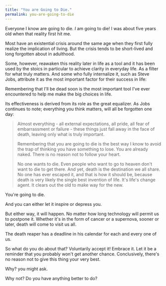 ```yaml
---
title: "You are Going to Die."
permalink: you-are-going-to-die
---
```

Everyone I know are going to die. _I_ am going to die! I was about five years old when that reality first hit me.

Most have an existential crisis around the same age when they first fully realize the implication of living. But the crisis tends to be short-lived and long forgotten about in adulthood.

Some, however, reawaken this reality later in life as a tool and it has been used by the stoics in particular to achieve clarity in everyday life. As a filter for what truly matters. And some who fully internalize it, such as Steve Jobs, attribute it as the most important factor for their success in life:

Remembering that I'll be dead soon is the most important tool I've ever encountered to help me make the big choices in life.

Its effectiveness is derived from its role as the great equalizer. As Jobs continues to note; everything you think matters, will all be forgotten one day:

> Almost everything - all external expectations, all pride, all fear of embarrassment or failure - these things just fall away in the face of death, leaving only what is truly important.
> 
> Remembering that you are going to die is the best way I know to avoid the trap of thinking you have something to lose. You are already naked. There is no reason not to follow your heart.
> 
> No one wants to die. Even people who want to go to heaven don't want to die to get there. And yet, death is the destination we all share. No one has ever escaped it, and that is how it should be, because death is very likely the single best invention of life. It's life's change agent. It clears out the old to make way for the new.

You're going to die.

And you can either let it inspire or depress you.

But either way, it will happen. No matter how long technology will permit us to postpone it. Whether it's in the form of cancer or a supernova, sooner or later, death will come to visit us all.

The death reaper has a deadline in his calendar for each and every one of us.

So what do you do about that? Voluntarily accept it! Embrace it. Let it be a reminder that you probably won't get another chance. Conclusively, there's no reason not to give this thing your very best.

Why? you might ask.

Why not? Do you have anything better to do?